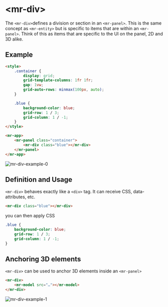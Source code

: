 # &lt;mr-div&gt;

The `<mr-div>`defines a division or section in an `<mr-panel>`. This is the same concept as `<mr-entity>` but is specific to items that are within an `<mr-panel>`. Think of this as items that are specific to the UI on the panel, 2D and 3D alike.

## Example

```html
<style>
    .container {
        display: grid;
        grid-template-columns: 1fr 1fr;
        gap: 1vw;
        grid-auto-rows: minmax(100px, auto);
    }

    .blue {
        background-color: blue;
        grid-row: 1 / 3;
        grid-column: 1 / -1;
    }
</style>

<mr-app>
    <mr-panel class="container">
        <mr-div class="blue"></mr-div>
    </mr-panel>
</mr-app>
```

![mr-div-example-0](/static/mr-div-example-0.png)

## Definition and Usage

`<mr-div>` behaves exactly like a `<div>` tag. It can receive CSS, data-attributes, etc.

```html
<mr-div class="blue"></mr-div>
```

you can then apply CSS

```css
.blue {
    background-color: blue;
    grid-row: 1 / 3;
    grid-column: 1 / -1;
}
```

## Anchoring 3D elements

`<mr-div>` can be used to anchor 3D elements inside an `<mr-panel>`

```html
<mr-div>
    <mr-model src="…"></mr-model>
</mr-div>
```

![mr-div-example-1](/static/mr-div-example-1.gif)
